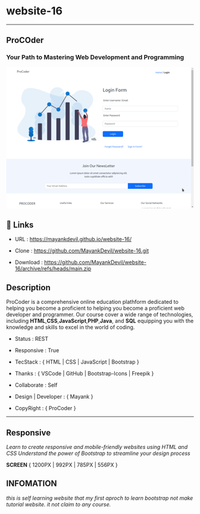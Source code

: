 # website-16
---
## ProCOder

### Your Path to Mastering Web Development and Programming

![LoginPage](./data/procoder.png "HomePage")

## 🔗 Links

- URL : https://mayankdevil.github.io/website-16/

- Clone : https://github.com/MayankDevil/website-16.git

- Download : https://github.com/MayankDevil/website-16/archive/refs/heads/main.zip

## Description

ProCoder is a comprehensive online education plathform dedicated to helping you become a proficient to helping you become a proficient web developer and programmer. Our course cover a wide range of technologies, including __HTML__,__CSS__,__JavaScript__,__PHP__,__Java__, and __SQL__ equipping you with the knowledge and skills to excel in the world of coding.

- Status : REST

- Responsive : True

- TecStack : { HTML | CSS | JavaScript | Bootstrap }

- Thanks : { VSCode | GitHub | Bootstrap-Icons | Freepik }

- Collaborate : Self

- Design | Developer : { Mayank }

- CopyRight : { ProCoder }

---

## Responsive

_Learn to create responsive and mobile-friendly websites using HTML and CSS Understand the power of Bootstrap to streamline your design process_

**SCREEN** { 1200PX | 992PX | 785PX | 556PX }

## INFOMATION

_this is self learning website that my first aproch to learn bootstrap not make tutorial website. it not claim to any course._

